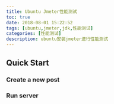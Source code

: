 ```yaml
---
title: Ubuntu Jmeter性能测试
toc: true
date: 2018-08-01 15:22:52
tags: [ubuntu,jmeter,jdk,性能测试]
categories: [性能测试]
description: ubuntu安装jmeter进行性能测试
---
```

## Quick Start

### Create a new post

### Run server